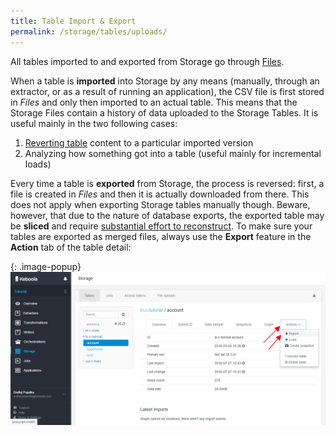 ```yaml
---
title: Table Import & Export
permalink: /storage/tables/uploads/
---
```


All tables imported to and exported from Storage go through [Files](/storage/file-uploads/).

When a table is **imported** into Storage by any means (manually, through an extractor, or as a result of running an application),
the CSV file is first stored in *Files* and only then imported to an actual table. 
This means that the Storage Files contain a history of data uploaded to the Storage Tables. 
It is useful mainly in the two following cases:

1. [Reverting table](/storage/tables/#events) content to a particular imported version
2. Analyzing how something got into a table (useful mainly for incremental loads)

Every time a table is **exported** from Storage, the process is reversed: first, a file is
created in *Files* and then it is actually downloaded from there. This does not apply when exporting
Storage tables manually though.
Beware, however, that due to the nature of database exports, the exported table may be **sliced** and require
[substantial effort to reconstruct](http://developers.keboola.com/integrate/storage/api/import-export/#working-with-sliced-files).
To make sure your tables are exported as merged files, always use the **Export** feature in 
the **Action** tab of the table detail:

{: .image-popup}
![Screenshot - Export table](/storage/tables/table-export.png)
